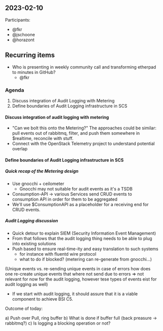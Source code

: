 ## 2023-02-10

Participants:
* @fkr
* @jschoone
* @horazont


## Recurring items
* Who is presenting in weekly community call and transforming etherpad to minutes in GitHub?
  * @fkr
  
### Agenda

1. Discuss integration of Audit Logging with Metering
2. Define boundaries of Audit Logging infrastructure in SCS

#### Discuss integration of audit logging with metering

- "Can we bolt this onto the Metering?" The approaches could be similar: pull events out of rabbitmq, filter, and push them somewhere in $realtime, reconcile with stuff.
- Connect with the OpenStack Telemetry project to understand potential overlap

#### Define boundaries of Audit Logging infrastructure in SCS

##### Quick recap of the Metering design

* Use gnocchi + ceilometer
    * Gnocchi may not suitable for audit events as it's a TSDB
* Consumption-API -> various Services send CRUD events to consumption API in order for them to be aggregated
* We'll use $ConsumptionAPI as a placeholder for a receiving end for CRUD events.

##### Audit Logging discussion

* Quick detour to explain SIEM (Security Information Event Management)
* From that follows that the audit logging thing needs to be able to plug into existing solutions
* Push based to ensure real-time-ity and easy translation to such systems
  * for instance with fluentd wire protocol
  * what to do if blocked? (metering can re-generate from gnocchi...)

(Unique events vs. re-sending unique events in case of errors
how does one re-create unique events that where not send due to errors => not relevant for now for the audit logging, however tese types of events eist for audit logging as well)

* If we start with audit logging, it should assure that it is a viable component to achieve BSI C5.

Outcome of today:
    
a) Push over Pull, ring buffer
b) What is done if buffer full (back preasure -> rabbitmq?)
c) Is logging a blocking operation or not?

